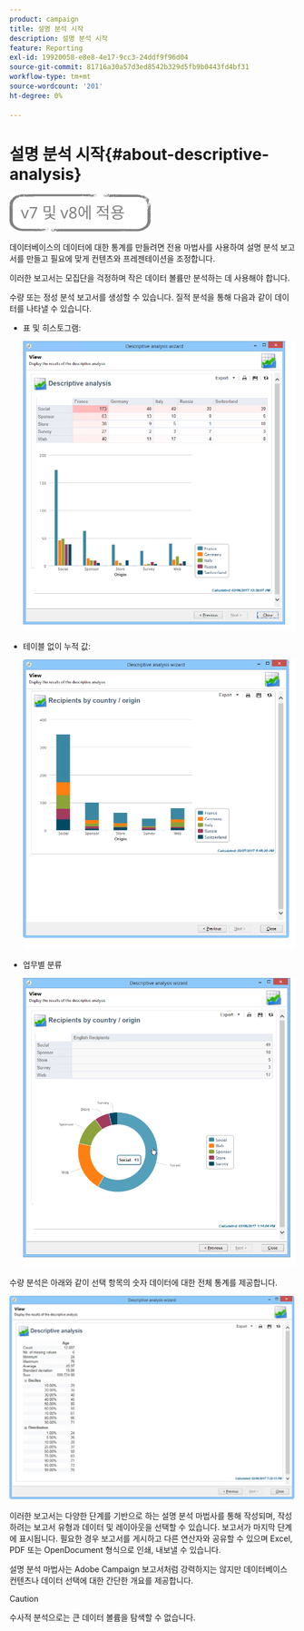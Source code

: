 ```yaml
---
product: campaign
title: 설명 분석 시작
description: 설명 분석 시작
feature: Reporting
exl-id: 19920058-e8e8-4e17-9cc3-24ddf9f96d04
source-git-commit: 81716a30a57d3ed8542b329d5fb9b0443fd4bf31
workflow-type: tm+mt
source-wordcount: '201'
ht-degree: 0%

---
```


# 설명 분석 시작{#about-descriptive-analysis}

![](../../assets/common.svg)

데이터베이스의 데이터에 대한 통계를 만들려면 전용 마법사를 사용하여 설명 분석 보고서를 만들고 필요에 맞게 컨텐츠와 프레젠테이션을 조정합니다.

이러한 보고서는 모집단을 걱정하며 작은 데이터 볼륨만 분석하는 데 사용해야 합니다.

수량 또는 정성 분석 보고서를 생성할 수 있습니다. 질적 분석을 통해 다음과 같이 데이터를 나타낼 수 있습니다.

* 표 및 히스토그램:

   ![](assets/reporting_descriptive_sample_1.png)

* 테이블 없이 누적 값:

   ![](assets/reporting_descriptive_sample_3.png)

* 업무별 분류

   ![](assets/reporting_descriptive_sample_2.png)

수량 분석은 아래와 같이 선택 항목의 숫자 데이터에 대한 전체 통계를 제공합니다.

![](assets/reporting_descriptive_quantitative_sample.png)

이러한 보고서는 다양한 단계를 기반으로 하는 설명 분석 마법사를 통해 작성되며, 작성하려는 보고서 유형과 데이터 및 레이아웃을 선택할 수 있습니다. 보고서가 마지막 단계에 표시됩니다. 필요한 경우 보고서를 게시하고 다른 연산자와 공유할 수 있으며 Excel, PDF 또는 OpenDocument 형식으로 인쇄, 내보낼 수 있습니다.

설명 분석 마법사는 Adobe Campaign 보고서처럼 강력하지는 않지만 데이터베이스 컨텐츠나 데이터 선택에 대한 간단한 개요를 제공합니다.

>[!CAUTION]
>
>수사적 분석으로는 큰 데이터 볼륨을 탐색할 수 없습니다.
